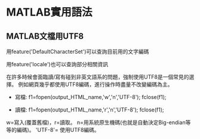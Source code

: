 # MATLAB實用語法
## MATLAB文檔用UTF8
用feature('DefaultCharacterSet')可以查詢目前用的文字編碼

用feature('locale')也可以查詢部分相關資訊

在許多時候會面臨讀/寫有碰到非英文語系的問題，強制使用UTF8是一個常見的選擇。
例如網頁幾乎都使用UTF8編碼，進行操作時盡量不改變編碼為主。

+ 寫檔:
f1=fopen(output_HTML_name,'w','n','UTF-8');
fclose(f1);

+ 讀檔:
f1=fopen(output_HTML_name,'r','n','UTF-8');
fclose(f1);

w=寫入(覆蓋舊檔)，r=讀取。
n=用系統原生機碼(也就是自動決定Big-endian等等的編碼)。
'UTF-8'= 使用UTF8編碼。
